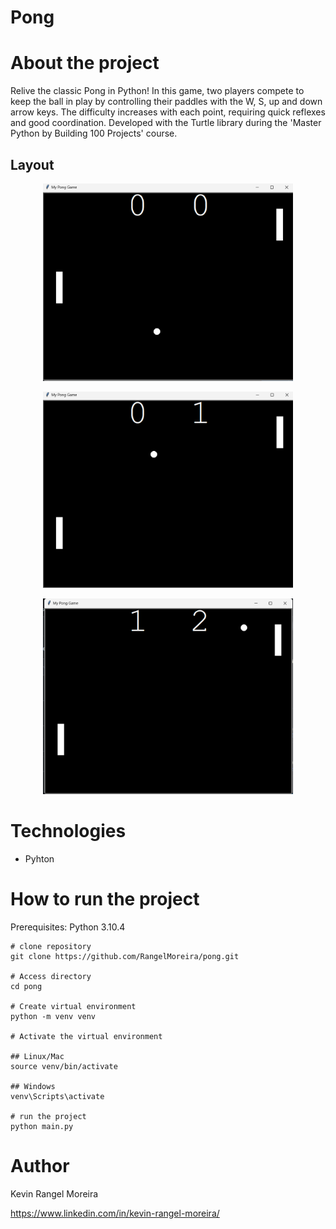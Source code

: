 # Pong


# About the project

Relive the classic Pong in Python! 
In this game, two players compete to keep the ball in play by controlling their paddles with the W, S, up and down arrow keys. 
The difficulty increases with each point, requiring quick reflexes and good coordination. 
Developed with the Turtle library during the 'Master Python by Building 100 Projects' course.

## Layout

<p align="center">
  <img src="https://raw.githubusercontent.com/RangelMoreira/pong/refs/heads/main/assets/image1.png" alt="Web 1" width="400"/>
</p>

<p align="center">
  <img src="https://raw.githubusercontent.com/RangelMoreira/pong/refs/heads/main/assets/image2.png" alt="Web 2" width="400"/>
</p>

<p align="center">
  <img src="https://raw.githubusercontent.com/RangelMoreira/pong/refs/heads/main/assets/image3.png" alt="Web 2" width="400"/>
</p>


# Technologies

- Pyhton 

# How to run the project

Prerequisites: Python 3.10.4

```
# clone repository
git clone https://github.com/RangelMoreira/pong.git

# Access directory
cd pong

# Create virtual environment
python -m venv venv

# Activate the virtual environment

## Linux/Mac
source venv/bin/activate

## Windows
venv\Scripts\activate

# run the project
python main.py
```

# Author

Kevin Rangel Moreira

https://www.linkedin.com/in/kevin-rangel-moreira/
